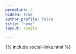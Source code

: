 ```yaml
---
permalink: /
hidden: true
author_profile: false
title: "home"
layout: single

---
```



{% include social-links.html %}


